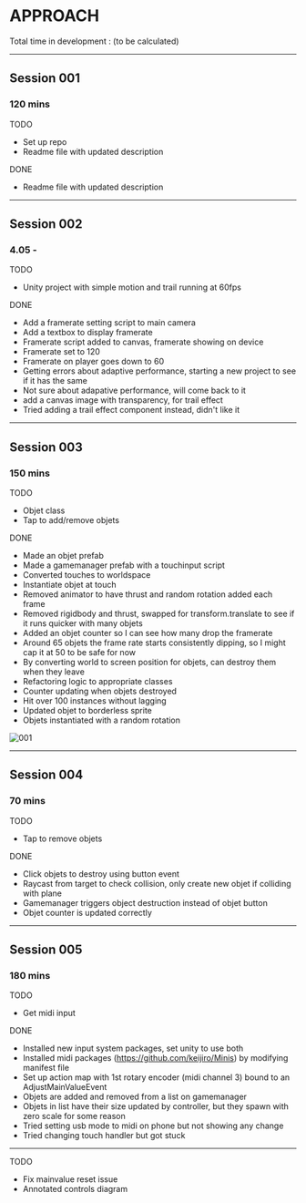 # APPROACH

Total time in development : (to be calculated)

---

## Session 001
### 120 mins

TODO
- Set up repo
- Readme file with updated description

DONE
- Readme file with updated description

---

## Session 002
### 4.05 -

TODO
- Unity project with simple motion and trail running at 60fps

DONE
- Add a framerate setting script to main camera
- Add a textbox to display framerate
- Framerate script added to canvas, framerate showing on device
- Framerate set to 120
- Framerate on player goes down to 60
- Getting errors about adaptive performance, starting a new project to see if it has the same
- Not sure about adapative performance, will come back to it
- add a canvas image with transparency, for trail effect
- Tried adding a trail effect component instead, didn't like it

---

## Session 003
### 150 mins

TODO
- Objet class
- Tap to add/remove objets

DONE
- Made an objet prefab
- Made a gamemanager prefab with a touchinput script
- Converted touches to worldspace
- Instantiate objet at touch
- Removed animator to have thrust and random rotation added each frame
- Removed rigidbody and thrust, swapped for transform.translate to see if it runs quicker with many objets
- Added an objet counter so I can see how many drop the framerate
- Around 65 objets the frame rate starts consistently dipping, so I might cap it at 50 to be safe for now
- By converting world to screen position for objets, can destroy them when they leave
- Refactoring logic to appropriate classes
- Counter updating when objets destroyed
- Hit over 100 instances without lagging
- Updated objet to borderless sprite
- Objets instantiated with a random rotation

![001](WIP/001.gif)

---

## Session 004
### 70 mins

TODO
- Tap to remove objets

DONE
- Click objets to destroy using button event
- Raycast from target to check collision, only create new objet if colliding with plane
- Gamemanager triggers object destruction instead of objet button
- Objet counter is updated correctly

---

## Session 005
### 180 mins

TODO
- Get midi input

DONE
- Installed new input system packages, set unity to use both
- Installed midi packages (https://github.com/keijiro/Minis) by modifying manifest file
- Set up action map with 1st rotary encoder (midi channel 3) bound to an AdjustMainValueEvent
- Objets are added and removed from a list on gamemanager
- Objets in list have their size updated by controller, but they spawn with zero scale for some reason
- Tried setting usb mode to midi on phone but not showing any change
- Tried changing touch handler but got stuck

---

TODO
- Fix mainvalue reset issue
- Annotated controls diagram